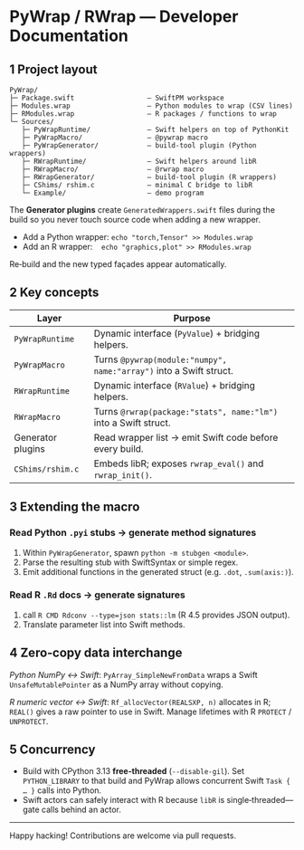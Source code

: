 # PyWrap / RWrap — Developer Documentation

## 1 Project layout

```
PyWrap/
├─ Package.swift                  – SwiftPM workspace
├─ Modules.wrap                   – Python modules to wrap (CSV lines)
├─ RModules.wrap                  – R packages / functions to wrap
└─ Sources/
   ├─ PyWrapRuntime/              – Swift helpers on top of PythonKit
   ├─ PyWrapMacro/                – @pywrap macro
   ├─ PyWrapGenerator/            – build‑tool plugin (Python wrappers)
   ├─ RWrapRuntime/               – Swift helpers around libR
   ├─ RWrapMacro/                 – @rwrap macro
   ├─ RWrapGenerator/             – build‑tool plugin (R wrappers)
   ├─ CShims/ rshim.c             – minimal C bridge to libR
   └─ Example/                    – demo program
```

The **Generator plugins** create `GeneratedWrappers.swift` files during the build so you never touch source code when adding a new wrapper.

* Add a Python wrapper: `echo "torch,Tensor" >> Modules.wrap`
* Add an R wrapper:    `echo "graphics,plot" >> RModules.wrap`

Re‑build and the new typed façades appear automatically.

## 2 Key concepts

| Layer | Purpose |
|-------|---------|
| `PyWrapRuntime` | Dynamic interface (`PyValue`) + bridging helpers. |
| `PyWrapMacro`   | Turns `@pywrap(module:"numpy", name:"array")` into a Swift struct. |
| `RWrapRuntime`  | Dynamic interface (`RValue`) + bridging helpers. |
| `RWrapMacro`    | Turns `@rwrap(package:"stats", name:"lm")` into a Swift struct. |
| Generator plugins | Read wrapper list → emit Swift code before every build. |
| `CShims/rshim.c`  | Embeds libR; exposes `rwrap_eval()` and `rwrap_init()`. |

## 3 Extending the macro

### Read Python `.pyi` stubs → generate method signatures

1. Within `PyWrapGenerator`, spawn `python -m stubgen <module>`.
2. Parse the resulting stub with SwiftSyntax or simple regex.
3. Emit additional functions in the generated struct (e.g. `.dot`, `.sum(axis:)`).

### Read R `.Rd` docs → generate signatures

1. call `R CMD Rdconv --type=json stats::lm` (R 4.5 provides JSON output).
2. Translate parameter list into Swift methods.

## 4 Zero‑copy data interchange

*Python NumPy ↔ Swift*: `PyArray_SimpleNewFromData` wraps a Swift `UnsafeMutablePointer` as a NumPy array without copying.

*R numeric vector ↔ Swift*: `Rf_allocVector(REALSXP, n)` allocates in R; `REAL()` gives a raw pointer to use in Swift.  Manage lifetimes with R `PROTECT` / `UNPROTECT`.

## 5 Concurrency

* Build with CPython 3.13 **free‑threaded** (`--disable-gil`). Set `PYTHON_LIBRARY` to that build and PyWrap allows concurrent Swift `Task { … }` calls into Python.
* Swift actors can safely interact with R because `libR` is single‑threaded—gate calls behind an actor.

---

Happy hacking!  Contributions are welcome via pull requests.
